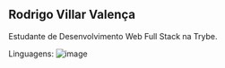 ## Rodrigo Villar Valença



 Estudante de Desenvolvimento Web Full Stack na Trybe.
 
 Linguagens:
 ![image]({https://img.shields.io/badge/JavaScript-323330?style=for-the-badge&logo=javascript&logoColor=F7DF1E})
 
 



<!--
**RodVV/RodVV** is a ✨ _special_ ✨ repository because its `README.md` (this file) appears on your GitHub profile.

Here are some ideas to get you started:

- 🔭 I’m currently working on ...
- 🌱 I’m currently learning ...
- 👯 I’m looking to collaborate on ...
- 🤔 I’m looking for help with ...
- 💬 Ask me about ...
- 📫 How to reach me: ...
- 😄 Pronouns: ...
- ⚡ Fun fact: ...
-->
